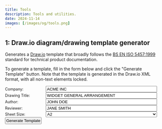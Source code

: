 ```yaml
---
title: Tools
description: Tools and utilities.
date: 2024-11-14
images: [/images/og/tools.png]
---
```


## 1: Draw.io diagram/drawing template generator

Generates a [Draw.io](https://app.diagrams.net/) template that broadly follows the
[BS EN ISO 5457:1999](https://knowledge.bsigroup.com/products/technical-product-documentation-sizes-and-layout-of-drawing-sheets?version=standard)
standard for technical product documentation.

To generate a template, fill in the form below and click the "Generate Template" button. Note that the template is
generated in the Draw.io XML format, with all non-text elements locked.

<div id="generator" class="form-container">
  <div class="form-row">
    <label for="companyName" class="form-label">Company:</label>
    <div class="form-input">
      <input type="text" id="companyName" value="ACME INC" >
    </div>
  </div>
  <div class="form-row">
    <label for="drawingTitle" class="form-label">Drawing Title:</label>
    <div class="form-input">
      <input type="text" id="drawingTitle" value="WIDGET GENERAL ARRANGEMENT" >
    </div>
  </div>
  <div class="form-row">
    <label for="authorName" class="form-label">Author:</label>
    <div class="form-input">
      <input type="text" id="authorName" value="JOHN DOE" >
    </div>
  </div>
  <div class="form-row">
    <label for="reviewedBy" class="form-label">Reviewer:</label>
    <div class="form-input">
      <input type="text" id="reviewedBy" value="JANE SMITH" >
    </div>
  </div>
  <div class="form-row">
    <label for="paperSize" class="form-label">Sheet Size:</label>
    <div class="form-input">
      <select id="paperSize">
        <option value="A4">A4</option>
        <option value="A3">A3</option>
        <option value="A2" selected>A2</option>
        <option value="A1">A1</option>
      </select>
    </div>
  </div>
  <div class="form-row">
    <div class="form-input-offset">
      <button id="generateBtn">Generate Template</button>
    </div>
  </div>
</div>
<style>
.form-container {
  max-width: 600px;
}
.form-row {
  display: flex;
  align-items: center;
}
.form-label {
  width: 120px;
  padding-right: 15px;
  font-size: 0.9em;
  flex-shrink: 0;
}
.form-input {
  flex-grow: 1;
}
.form-input input, .form-input select {
  width: 100%;
}
button {
  padding: 2px;
}

</style>
<script src="/js/drawio-generator/constants.js" type="module"></script>
<script src="/js/drawio-generator/utils.js" type="module"></script>
<script src="/js/drawio-generator/grid.js" type="module"></script>
<script src="/js/drawio-generator/draw.js" type="module"></script>
<script src="/js/drawio-generator/main.js" type="module"></script>
<script type="module">
import { PAPER_SIZES } from '/js/drawio-generator/constants.js';
import { generateDrawioTemplate } from '/js/drawio-generator/main.js';
function downloadFile(content, filename, type = 'application/xml') {
  const blob = new Blob([content], {type});
  const url = URL.createObjectURL(blob);
  const a = document.createElement('a');
  a.href = url;
  a.download = filename;
  document.body.appendChild(a);
  a.click();
  document.body.removeChild(a);
  URL.revokeObjectURL(url);
}
function generateAndDownload(
  paperSize,
  companyName,
  drawingTitle,
  authorName,
  reviewedBy
  ) {
  const xmlString = generateDrawioTemplate(
    paperSize,
    companyName,
    drawingTitle,
    authorName,
    reviewedBy
  );
  downloadFile(xmlString, 'template.drawio');
}
document.getElementById('generateBtn').addEventListener('click', () => {
  const paperSizeSelect = document.getElementById('paperSize');
  const paperSize = PAPER_SIZES[paperSizeSelect.value];
  const config = {
    paperSize: paperSize,
    companyName: document.getElementById('companyName').value,
    drawingTitle: document.getElementById('drawingTitle').value,
    authorName: document.getElementById('authorName').value,
    reviewedBy: document.getElementById('reviewedBy').value
  };
  generateAndDownload(
    config.paperSize,
    config.companyName,
    config.drawingTitle,
    config.authorName,
    config.reviewedBy
  );
});
</script>
